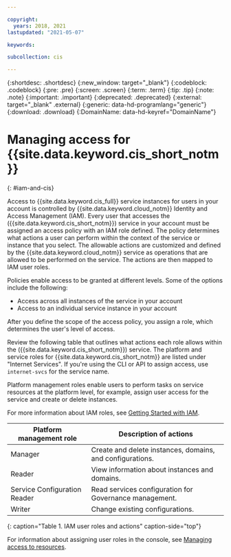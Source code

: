```yaml
---

copyright:
  years: 2018, 2021
lastupdated: "2021-05-07"

keywords:

subcollection: cis

---
```


{:shortdesc: .shortdesc}
{:new_window: target="_blank"}
{:codeblock: .codeblock}
{:pre: .pre}
{:screen: .screen}
{:term: .term}
{:tip: .tip}
{:note: .note}
{:important: .important}
{:deprecated: .deprecated}
{:external: target="_blank" .external}
{:generic: data-hd-programlang="generic"}
{:download: .download}
{:DomainName: data-hd-keyref="DomainName"}


# Managing access for {{site.data.keyword.cis_short_notm}}
{: #iam-and-cis} 

Access to {{site.data.keyword.cis_full}} service instances for users in your account is controlled by {{site.data.keyword.cloud_notm}} Identity and Access Management (IAM). Every user that accesses the ({{site.data.keyword.cis_short_notm}}) service in your account must be assigned an access policy with an IAM role defined. The policy determines what actions a user can perform within the context of the service or instance that you select. The allowable actions are customized and defined by the {{site.data.keyword.cloud_notm}} service as operations that are allowed to be performed on the service. The actions are then mapped to IAM user roles.

Policies enable access to be granted at different levels. Some of the options include the following:

* Access across all instances of the service in your account
* Access to an individual service instance in your account   

After you define the scope of the access policy, you assign a role, which determines the user's level of access. 

Review the following table that outlines what actions each role allows within the ({{site.data.keyword.cis_short_notm}}) service. The platform and service roles for {{site.data.keyword.cis_short_notm}} are listed under "Internet Services". If you're using the CLI or API to assign access, use `internet-svcs` for the service name.

Platform management roles enable users to perform tasks on service resources at the platform level, for example, assign user access for the service and create or delete instances.

For more information about IAM roles, see [Getting Started with IAM](/docs/vpc?topic=vpc-iam-getting-started).

| Platform management role | Description of actions |
|--------------------------|--------------------------|
| Manager | Create and delete instances, domains, and configurations. |
| Reader | View information about instances and domains. |
| Service Configuration Reader | Read services configuration for Governance management. |
| Writer | Change existing configurations. |
{: caption="Table 1. IAM user roles and actions" caption-side="top"}

For information about assigning user roles in the console, see [Managing access to resources](/docs/account?topic=account-assign-access-resources#assign-access-resources).
